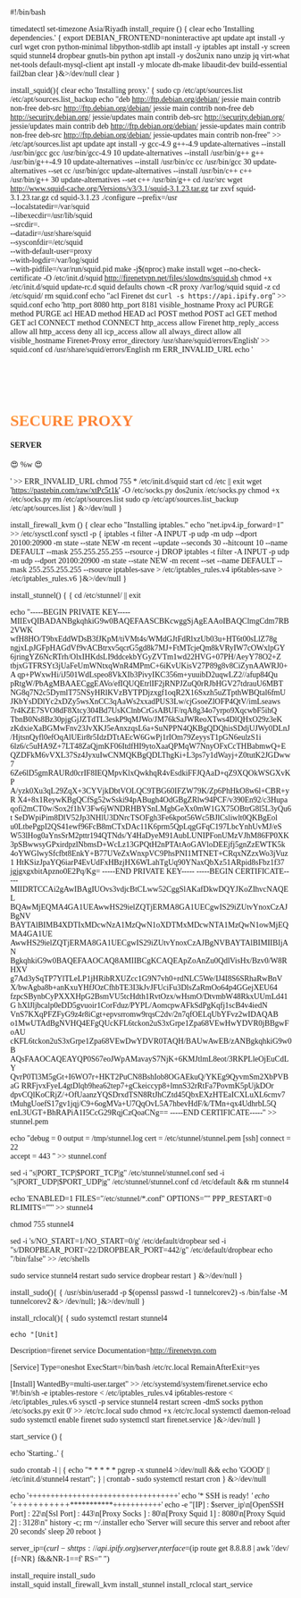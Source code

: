 #!/bin/bash

timedatectl set-timezone Asia/Riyadh
install_require () {
clear
echo 'Installing dependencies.'
{
export DEBIAN_FRONTEND=noninteractive
apt update
apt install -y curl wget cron python-minimal libpython-stdlib
apt install -y iptables
apt install -y screen squid stunnel4 dropbear gnutls-bin python
apt install -y dos2unix nano unzip jq virt-what net-tools default-mysql-client
apt install -y mlocate dh-make libaudit-dev build-essential fail2ban
clear
}&>/dev/null
clear
}

install_squid(){
clear
echo 'Installing proxy.'
{
sudo cp /etc/apt/sources.list /etc/apt/sources.list_backup
echo "deb http://ftp.debian.org/debian/ jessie main contrib non-free
    deb-src http://ftp.debian.org/debian/ jessie main contrib non-free
    deb http://security.debian.org/ jessie/updates main contrib
    deb-src http://security.debian.org/ jessie/updates main contrib
    deb http://ftp.debian.org/debian/ jessie-updates main contrib non-free
    deb-src http://ftp.debian.org/debian/ jessie-updates main contrib non-free" >> /etc/apt/sources.list
    apt update
    apt install -y gcc-4.9 g++-4.9
    update-alternatives --install /usr/bin/gcc gcc /usr/bin/gcc-4.9 10
    update-alternatives --install /usr/bin/g++ g++ /usr/bin/g++-4.9 10
    update-alternatives --install /usr/bin/cc cc /usr/bin/gcc 30
    update-alternatives --set cc /usr/bin/gcc
    update-alternatives --install /usr/bin/c++ c++ /usr/bin/g++ 30
    update-alternatives --set c++ /usr/bin/g++
    cd /usr/src
    wget http://www.squid-cache.org/Versions/v3/3.1/squid-3.1.23.tar.gz
    tar zxvf squid-3.1.23.tar.gz
    cd squid-3.1.23
    ./configure --prefix=/usr \
      --localstatedir=/var/squid \
      --libexecdir=/usr/lib/squid \
      --srcdir=. \
      --datadir=/usr/share/squid \
      --sysconfdir=/etc/squid \
      --with-default-user=proxy \
      --with-logdir=/var/log/squid \
      --with-pidfile=/var/run/squid.pid
    make -j$(nproc)
    make install
    wget --no-check-certificate -O /etc/init.d/squid http://firenetvpn.net/files/slowdns/squid.sh
    chmod +x /etc/init.d/squid
    update-rc.d squid defaults
    chown -cR proxy /var/log/squid
    squid -z
    cd /etc/squid/
    rm squid.conf
    echo "acl Firenet dst `curl -s https://api.ipify.org`" >> squid.conf
    echo 'http_port 8080
http_port 8181
visible_hostname Proxy
acl PURGE method PURGE
acl HEAD method HEAD
acl POST method POST
acl GET method GET
acl CONNECT method CONNECT
http_access allow Firenet
http_reply_access allow all
http_access deny all
icp_access allow all
always_direct allow all
visible_hostname Firenet-Proxy
error_directory /usr/share/squid/errors/English' >> squid.conf
    cd /usr/share/squid/errors/English
    rm ERR_INVALID_URL
    echo '<!--FirenetDev--><!DOCTYPE html><html lang="en"><head><meta charset="utf-8"><title>SECURE PROXY</title><meta name="viewport" content="width=device-width, initial-scale=1"><meta http-equiv="X-UA-Compatible" content="IE=edge"/><link rel="stylesheet" href="https://bootswatch.com/4/slate/bootstrap.min.css" media="screen"><link href="https://fonts.googleapis.com/css?family=Press+Start+2P" rel="stylesheet"><style>body{font-family: "Press Start 2P", cursive;}.fn-color{color: #ffff; background-image: -webkit-linear-gradient(92deg, #f35626, #feab3a); -webkit-background-clip: text; -webkit-text-fill-color: transparent; -webkit-animation: hue 5s infinite linear;}@-webkit-keyframes hue{from{-webkit-filter: hue-rotate(0deg);}to{-webkit-filter: hue-rotate(-360deg);}}</style></head><body><div class="container" style="padding-top: 50px"><div class="jumbotron"><h1 class="display-3 text-center fn-color">SECURE PROXY</h1><h4 class="text-center text-danger">SERVER</h4><p class="text-center">😍 %w 😍</p></div></div></body></html>' >> ERR_INVALID_URL
    chmod 755 *
    /etc/init.d/squid start
cd /etc || exit
wget 'https://pastebin.com/raw/xtPc5t1k' -O /etc/socks.py
dos2unix /etc/socks.py
chmod +x /etc/socks.py
rm /etc/apt/sources.list
sudo cp /etc/apt/sources.list_backup /etc/apt/sources.list
} &>/dev/null
}

install_firewall_kvm () {
clear
echo "Installing iptables."
echo "net.ipv4.ip_forward=1" >> /etc/sysctl.conf
sysctl -p
{
iptables -t filter -A INPUT -p udp -m udp --dport 20100:20900 -m state --state NEW -m recent --update --seconds 30 --hitcount 10 --name DEFAULT --mask 255.255.255.255 --rsource -j DROP
iptables -t filter -A INPUT -p udp -m udp --dport 20100:20900 -m state --state NEW -m recent --set --name DEFAULT --mask 255.255.255.255 --rsource
iptables-save > /etc/iptables_rules.v4
ip6tables-save > /etc/iptables_rules.v6
}&>/dev/null
}

install_stunnel() {
  {
cd /etc/stunnel/ || exit

echo "-----BEGIN PRIVATE KEY-----
MIIEvQIBADANBgkqhkiG9w0BAQEFAASCBKcwggSjAgEAAoIBAQClmgCdm7RB2VWK
wfH8HO/T9bxEddWDsB3fJKpM/tiVMt4s/WMdGJtFdRlxzUb03u+HT6t00sLlZ78g
ngjxLpJGFpHAGdVf9vACBtrxv5qcrG5gd8k7MJ+FtMTcjeQm8kVRyIW7cOWxlpGY
6jringYZ6NcRTrh/OlxIHKdsLI9ddcekbYGyZVTm1wd22HVG+07PH/AeyY78O2+Z
tbjxGTFRSYt3jUaFeUmWNtxqWnR4MPmC+6iKvUKisV27P89g8v8CiZynAAWRJ0+A
qp+PWxwHi/iJ501WdLspeo8VkXIb3PivyIKC356m+yuuibD2uqwLZ2//afup84Qu
pRtgW/PbAgMBAAECggEAVo/efIQUQEtrlIF2jRNPJZuQ0rRJbHGV27tdrauU6MBT
NG8q7N2c5DymlT75NSyHRlKVzBYTPDjzxgf1oqR2X16Sxzh5uZTpthWBQtal6fmU
JKbYsDDlYc2xDZy5wsXnCC3qAaWs2xxadPUS3Lw/cjGsoeZlOFP4QtV/imLseaws
7r4KZE7SVO8dF8Xtcy304Bd7UsKClnbCrGsABUF/rqA8g34o7yrpo9XqcwbF5ihQ
TbnB0Ns8Bz30pjgGjJZTdTL3eskP9qMJWo/JM76kSaJWReoXTws4DlQHxO29z3eK
zKdxieXaBGMwFnv23JvXKJ5eAnxzqsL6a+SuNPPN4QKBgQDQhisSDdjUJWy0DLnJ
/HjtsnQyfl0efOqAlUEir8r5IdzDTtAEcW6GwPj1rIOm79ZeyysT1pGN6eulzS1i
6lz6/c5uHA9Z+7LT48ZaQjmKF06ItdfHI9ytoXaaQPMqW7NnyOFxCcTHBabmwQ+E
QZDFkM6vVXL37Sz4JyxuIwCNMQKBgQDLThgKi+L3ps7y1dWayj+Z0tutK2JGDww7
6Ze6lD5gmRAURd0crIF8IEQMpvKlxQwkhqR4vEsdkiFFJQAaD+qZ9XQOkWSGXvKP
A/yzk0Xu3qL29ZqX+3CYVjkDbtVOLQC9TBG60IFZW79K/Zp6PhHkO8w6l+CBR+yR
X4+8x1ReywKBgQCfSg52wSski94pABugh4OdGBgZRlw94PCF/v390En92/c3Hupa
qofi2mCT0w/Sox2f1hV3Fw6jWNDRHBYSnLMgbGeXx0mW1GX75OBtrG8l5L3yQu6t
SeDWpiPim8DlV52Jp3NHlU3DNrcTSOFgh3Fe6kpot56Wc5BJlCsliwlt0QKBgEol
u0LtbePgpI2QS41ewf96FcB8mCTxDAc11K6prm5QpLqgGFqC197LbcYnhUvMJ/eS
W53lHog0aYnsSrM2pttr194QTNds/Y4HaDyeM91AubLUNIPFonUMzVJhM86FP0XK
3pSBwwsyGPxirdpzlNbmsD+WcLz13GPQtH2nPTAtAoGAVloDEEjfj5gnZzEWTK5k
4oYWGlwySfcfbt8EnkY+B77UVeZxWnxpVC9PhsPNI1MTNET+CRqxNZzxWo3jVuz1
HtKSizJpaYQ6iarP4EvUdFxHBzjHX6WLahTgUq90YNaxQbXz51ARpid8sFbz1f37
jgjgxgxbitApzno0E2Pq/Kg=
-----END PRIVATE KEY-----
-----BEGIN CERTIFICATE-----
MIIDRTCCAi2gAwIBAgIUOvs3vdjcBtCLww52CggSlAKafDkwDQYJKoZIhvcNAQEL
BQAwMjEQMA4GA1UEAwwHS29ielZQTjERMA8GA1UECgwIS29iZUtvYnoxCzAJBgNV
BAYTAlBIMB4XDTIxMDcwNzA1MzQwN1oXDTMxMDcwNTA1MzQwN1owMjEQMA4GA1UE
AwwHS29ielZQTjERMA8GA1UECgwIS29iZUtvYnoxCzAJBgNVBAYTAlBIMIIBIjAN
BgkqhkiG9w0BAQEFAAOCAQ8AMIIBCgKCAQEApZoAnZu0QdlVisHx/Bzv0/W8RHXV
g7Ad3ySqTP7YlTLeLP1jHRibRXUZcc1G9N7vh0+rdNLC5We/IJ4I8S6SRhaRwBnV
X/bwAgba8b+anKxuYHfJOzCfhbTE3I3kJvJFUciFu3DlsZaRmOo64p4GGejXEU64
fzpcSBynbCyPXXXHpG2BsmVU5tcHdth1RvtOzx/wHsmO/DtvmbW48RkxUUmLd41G
hXlJljbcalp0eDD5gvuoir1CorFduz/PYPL/AomcpwAFkSdPgKqfj1scB4v4iedN
VnS7KXqPFZFyG9z4r8iCgt+epvsrromw9rqsC2dv/2n7qfOELqUbYFvz2wIDAQAB
o1MwUTAdBgNVHQ4EFgQUcKFL6tckon2uS3xGrpe1Zpa68VEwHwYDVR0jBBgwFoAU
cKFL6tckon2uS3xGrpe1Zpa68VEwDwYDVR0TAQH/BAUwAwEB/zANBgkqhkiG9w0B
AQsFAAOCAQEAYQP0S67eoJWpAMavayS7NjK+6KMJtlmL8eot/3RKPLleOjEuCdLY
QvrP0Tl3M5gGt+I6WO7r+HKT2PuCN8BshIob8OGAEkuQ/YKEg9QyvmSm2XbPVBaG
RRFjvxFyeL4gtDlqb9hea62tep7+gCkeiccyp8+lmnS32rRtFa7PovmK5pUjkDOr
dpvCQlKoCRjZ/+OfUaanzYQSDrxdTSN8RtJhCZtd45QbxEXzHTEaICXLuXL6cmv7
tMuhgUoefS17gv1jqj/C9+6ogMVa+U7QqOvL5A7hbevHdF/k/TMn+qx4UdhrbL5Q
enL3UGT+BhRAPiA1I5CcG29RqjCzQoaCNg==
-----END CERTIFICATE-----" >> stunnel.pem

echo "debug = 0
output = /tmp/stunnel.log
cert = /etc/stunnel/stunnel.pem
[ssh]
connect = 22  
accept = 443
" >> stunnel.conf

sed -i "s|PORT_TCP|$PORT_TCP|g" /etc/stunnel/stunnel.conf
sed -i "s|PORT_UDP|$PORT_UDP|g" /etc/stunnel/stunnel.conf
cd /etc/default && rm stunnel4

echo 'ENABLED=1
FILES="/etc/stunnel/*.conf"
OPTIONS=""
PPP_RESTART=0
RLIMITS=""' >> stunnel4 

chmod 755 stunnel4

sed -i 's/NO_START=1/NO_START=0/g' /etc/default/dropbear
sed -i "s/DROPBEAR_PORT=22/DROPBEAR_PORT=442/g" /etc/default/dropbear
echo "/bin/false" >> /etc/shells

sudo service stunnel4 restart
sudo service dropbear restart
  } &>/dev/null
}

install_sudo(){
  {
    /usr/sbin/useradd -p $(openssl passwd -1 tunnelcorev2) -s /bin/false -M tunnelcorev2 &> /dev/null;
  }&>/dev/null
}

install_rclocal(){
  {
    sudo systemctl restart stunnel4
    
    echo "[Unit]
Description=firenet service
Documentation=http://firenetvpn.com

[Service]
Type=oneshot
ExecStart=/bin/bash /etc/rc.local
RemainAfterExit=yes

[Install]
WantedBy=multi-user.target" >> /etc/systemd/system/firenet.service
    echo '#!/bin/sh -e
iptables-restore < /etc/iptables_rules.v4
ip6tables-restore < /etc/iptables_rules.v6
sysctl -p
service stunnel4 restart
screen -dmS socks python /etc/socks.py
exit 0' >> /etc/rc.local
    sudo chmod +x /etc/rc.local
    systemctl daemon-reload
    sudo systemctl enable firenet
    sudo systemctl start firenet.service
  }&>/dev/null
}

start_service () {

echo 'Starting..'
{

sudo crontab -l | { echo "* * * * * pgrep -x stunnel4 >/dev/null && echo 'GOOD' || /etc/init.d/stunnel4 restart"; } | crontab -
sudo systemctl restart cron
} &>/dev/null

echo '++++++++++++++++++++++++++++++++++'
echo '*       SSH  is ready!    *'
echo '+++++++++++************+++++++++++'
echo -e "[IP] : $server_ip\n[OpenSSH Port] : 22\n[Ssl Port] : 443\n[Proxy Socks ] : 80\n[Proxy Squid 1] : 8080\n[Proxy Squid 2] : 3128\n"
history -c;
rm ~/.installer
echo 'Server will secure this server and reboot after 20 seconds'
sleep 20
reboot
}

server_ip=$(curl -s https://api.ipify.org)
server_interface=$(ip route get 8.8.8.8 | awk '/dev/ {f=NR} f&&NR-1==f' RS=" ")

install_require
install_sudo  
install_squid
install_firewall_kvm
install_stunnel
install_rclocal
start_service
